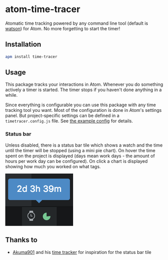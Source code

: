 # atom-time-tracer

Atomatic time tracking powered by any command line tool (default is [watson](http://tailordev.github.io/Watson/)) for Atom.
No more forgetting to start the timer!

## Installation

```bash
apm install time-tracer
```

## Usage

This package tracks your interactions in Atom.
Whenever you do something actively a timer is started.
The timer stops if you haven't done anything in a while.

Since everything is configurable you can use this package with any time
tracking tool you want.
Most of the configuration is done in Atom's settings panel.
But project-specific settings can be defined in a `timetracer.config.js` file.
See [the example config](https://github.com/jneuendorf/atom-time-tracer/blob/master/timetracer.config.js)
for details.

### Status bar

Unless disabled, there is a status bar tile which shows a watch and the time until the timer
will be stopped (using a mini pie chart).
On hover the time spent on the project is displayed (days mean work days - the amount of hours per work day can be configured).
On click a chart is displayed showing how much you worked on what tags.

![Status bar tile screenshot](./img/status-bar-tile.png)

## Thanks to

- [Akuma901](https://github.com/Akuma901) and his [time tracker](https://github.com/Akuma901/atom-time-tracker)
  for inspiration for the status bar tile
